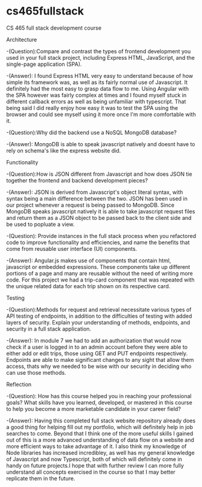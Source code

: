 # cs465fullstack
CS 465 full stack development course

Architecture

-(Question):Compare and contrast the types of frontend development you used in your full stack project, including Express HTML, JavaScript, and the single-page application (SPA).

-(Answer): I found Express HTML very easy to understand because of how simple its framework was, as well as its fairly normal use of Javascript. It definitely had the most easy to grasp data flow to me. Using Angular with the SPA however was fairly complex at times and I found myself stuck in different callback errors as well as being unfamiliar with typescript. That being said I did really enjoy how easy it was to test the SPA using the browser and could see myself using it more once I'm more comfortable with it.

-(Question):Why did the backend use a NoSQL MongoDB database?

-(Answer): MongoDB is able to speak javascript natively and doesnt have to rely on schema's like the express website did.


Functionality

-(Question):How is JSON different from Javascript and how does JSON tie together the frontend and backend development pieces?

-(Answer): JSON is derived from Javascript's object literal syntax, with syntax being a main difference between the two. JSON has been used in our project whenever a request is being passed to MongoDB. Since MongoDB speaks javascript natively it is able to take javascript request files and return them as a JSON object to be passed back to the client side and be used to popluate a view.

-(Question): Provide instances in the full stack process when you refactored code to improve functionality and efficiencies, and name the benefits that come from reusable user interface (UI) components.

-(Answer): Angular.js makes use of components that contain html, javascript or embedded expressions. These components take up different portions of a page and many are reusable without the need of writing more code. For this project we had a trip-card component that was repeated with the unique related data for each trip shown  on its respective card.


Testing

-(Question):Methods for request and retrieval necessitate various types of API testing of endpoints, in addition to the difficulties of testing with added layers of security. Explain your understanding of methods, endpoints, and security in a full stack application.

-(Answer): In module 7 we had to add an authorization that would now check if a user is logged in to an admin account before they were able to either add or edit trips, those using GET and PUT endpoints respectively. Endpoints are able to make significant changes to any sight that allow them access, thats why we needed to be wise with our security in deciding who can use those methods.


Reflection

-(Question): How has this course helped you in reaching your professional goals? What skills have you learned, developed, or mastered in this course to help you become a more marketable candidate in your career field?

-(Answer): Having this completed full stack website repository already does a good thing for helping fill out my portfolio, which will definitely help in job searches to come. Beyond that I think one of the more useful skills I gained out of this is a more advanced understanding of data flow on a website and more efficient ways to take advantage of it. I also think my knowledge of Node libraries has increased incredibley, as well has my general knowledge of Javascript and now Typescript, both of which will definitely come in handy on future projects.I hope that with further review I can more fully understand all concepts exercised in the course so that I may better replicate them in the future.
